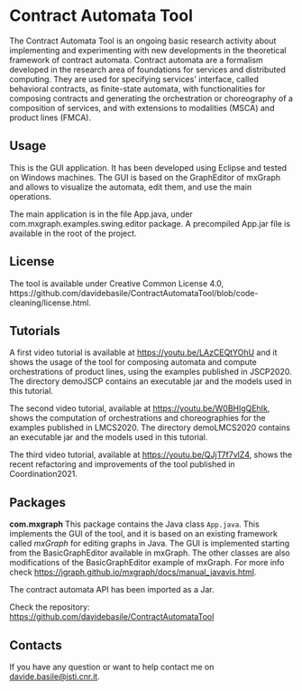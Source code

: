 <h1>Contract Automata Tool</h1>

The Contract Automata Tool is an ongoing basic research activity about implementing 
and experimenting with new developments in the theoretical framework of contract automata.
Contract automata are a formalism developed in the research area of foundations for services and distributed 
computing.
They are used for specifying services' interface, called behavioral contracts, 
 as finite-state automata, with functionalities for composing contracts and generating the 
 orchestration or choreography of a composition of services, and with extensions to modalities (MSCA) and product 
 lines (FMCA).


<h2>Usage</h2>
This is the GUI application.
It has been developed using Eclipse and tested on Windows machines. 
The GUI is based on the GraphEditor of mxGraph and allows to visualize the automata, edit them, and 
use the main operations.

The main application is in the file App.java, under com.mxgraph.examples.swing.editor package. 
A precompiled App.jar file is available in the root of the project.

<h2>License</h2>
The tool is available under Creative Common License 4.0,
 https://github.com/davidebasile/ContractAutomataTool/blob/code-cleaning/license.html.


<h2>Tutorials</h2>

A first video tutorial is available at https://youtu.be/LAzCEQtYOhU and it shows the usage of the tool for composing automata and compute orchestrations of product lines, using the examples published in JSCP2020.
The directory demoJSCP contains an executable jar and the models used in this tutorial.

The second video tutorial, available at https://youtu.be/W0BHlgQEhIk, shows the computation of orchestrations and choreographies for the examples published in LMCS2020.
The directory demoLMCS2020 contains an executable jar and the models used in this tutorial.

The third video tutorial, available at https://youtu.be/QJjT7f7vlZ4, shows the recent refactoring and improvements of the tool published in Coordination2021.

<h2>Packages</h2>



**com.mxgraph** This package contains the Java class
`App.java`. This implements the GUI
of the tool, and it is based on an existing framework called *mxGraph* for
editing graphs in Java. 
The GUI is implemented starting from the BasicGraphEditor available 
in mxGraph.
The other classes are also modifications of the BasicGraphEditor example 
of mxGraph. 
For more info check https://jgraph.github.io/mxgraph/docs/manual_javavis.html.

The contract automata API has been imported as a Jar. 

Check the repository:
 https://github.com/davidebasile/ContractAutomataTool
 
<h2>Contacts</h2>

If you have any question or want to help contact me on davide.basile@isti.cnr.it.
